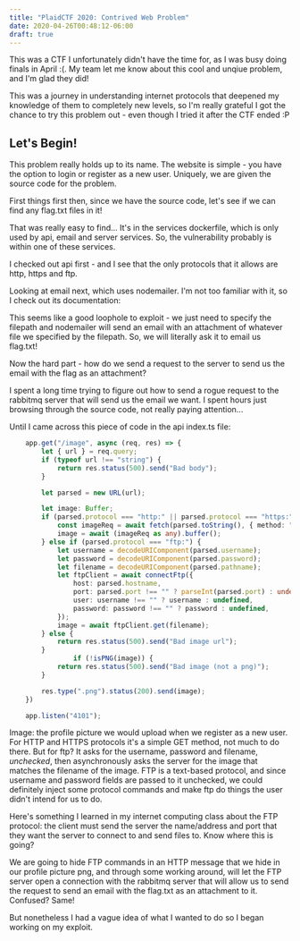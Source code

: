 ```yaml
---
title: "PlaidCTF 2020: Contrived Web Problem"
date: 2020-04-26T00:48:12-06:00
draft: true
---
```



This was a CTF I unfortunately didn't have the time for, as I was busy doing finals in April :(. My team let me know about this cool and unqiue problem, and I'm glad they did! 
<!--more-->


This was a journey in understanding internet protocols that deepened my knowledge of them to completely new levels, so I'm really grateful I got the chance to try this problem out - even though I tried it after the CTF ended :P



Let's Begin!
----

This problem really holds up to its name. The website is simple - you have the option to login or register as a new user. Uniquely, we are given the source code for the problem. 

First things first then, since we have the source code, let's see if we can find any flag.txt files in it! 


That was really easy to find...
It's in the services dockerfile, which is only used by api, email and server services. So, the vulnerability probably is within one of these services. 

I checked out api first - and I see that the only protocols that it allows are http, https and ftp. 

Looking at email next, which uses nodemailer. I'm not too familiar with it, so I check out its documentation: 



This seems like a good loophole to exploit - we just need to specify the filepath and nodemailer will send an email with an attachment of whatever file we specified by the filepath. So, we will literally ask it to email us flag.txt! 

Now the hard part - how do we send a request to the server to send us the email with the flag as an attachment? 

I spent a long time trying to figure out how to send a rogue request to the rabbitmq server that will send us the email we want. I spent hours just browsing through the source code, not really paying attention... 

Until I came across this piece of code in the api index.ts file: 

```typescript
    app.get("/image", async (req, res) => {
        let { url } = req.query;
        if (typeof url !== "string") {
            return res.status(500).send("Bad body");
        }

        let parsed = new URL(url);

        let image: Buffer;
        if (parsed.protocol === "http:" || parsed.protocol === "https:") {
            const imageReq = await fetch(parsed.toString(), { method: "GET" });
            image = await (imageReq as any).buffer();
        } else if (parsed.protocol === "ftp:") {
            let username = decodeURIComponent(parsed.username);
            let password = decodeURIComponent(parsed.password);
            let filename = decodeURIComponent(parsed.pathname);
            let ftpClient = await connectFtp({
                host: parsed.hostname,
                port: parsed.port !== "" ? parseInt(parsed.port) : undefined,
                user: username !== "" ? username : undefined,
                password: password !== "" ? password : undefined,
            });
            image = await ftpClient.get(filename);
        } else {
            return res.status(500).send("Bad image url");
        }
                if (!isPNG(image)) {
            return res.status(500).send("Bad image (not a png)");
        }

        res.type(".png").status(200).send(image);
    })

    app.listen("4101");

```
Image: the profile picture we would upload when we register as a new user. For HTTP and HTTPS protocols it's a simple GET method, not much to do there. But for ftp? 
It asks for the username, password and filename, _unchecked_, then asynchronously asks the server for the image that matches the filename of the image. 
FTP is a text-based protocol, and since username and password fields are passed to it unchecked, we could definitely inject some protocol commands and make ftp do things the user didn't intend for us to do.

Here's something I learned in my internet computing class about the FTP protocol: the client must send the server the name/address and port that they want the server to connect to and send files to. Know where this is going? 

We are going to hide FTP commands in an HTTP message that we hide in our profile picture png, and through some working around, will let the FTP server open a connection with the rabbitmq server that will allow us to send the request to send an email with the flag.txt as an attachment to it. Confused? Same! 

But nonetheless I had a vague idea of what I wanted to do so I began working on my exploit.